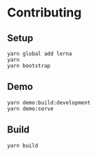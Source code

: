 # Contributing

## Setup

```shell
yarn global add lerna
yarn
yarn bootstrap
```

## Demo

```shell
yarn demo:build:development
yarn demo:serve
```

## Build

```shell
yarn build
```
